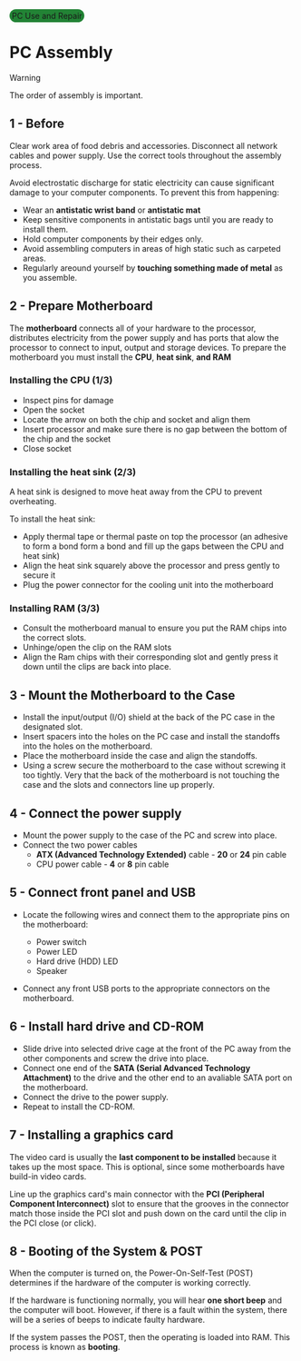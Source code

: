 <style>
    .tag {
        background-color: #228335;
        padding-left: 0.3em;
        padding-right: 0.3em;
        padding-top: 0.2em;
        padding-bottom: 0.2em;
        border-radius: 10em
    }
</style>

<span class="tag">PC Use and Repair</span>

# PC Assembly

> [!WARNING]
> The order of assembly is important. 

## 1 - Before

Clear work area of food debris and accessories. Disconnect all network cables and power supply. Use the correct tools throughout the assembly process.

Avoid electrostatic discharge for static electricity can cause significant damage to your computer components. To prevent this from happening:
- Wear an **antistatic wrist band** or **antistatic mat**
- Keep sensitive components in antistatic bags until you are ready to install them.
- Hold computer components by their edges only.
- Avoid assembling computers in areas of high static such as carpeted areas.
- Regularly areound yourself by **touching something made of metal** as you assemble.

## 2 - Prepare Motherboard

The **motherboard** connects all of your hardware to the processor, distributes electricity from the power supply and has ports that alow the processor to connect to input, output and storage devices. To prepare the motherboard you must install the **CPU**, **heat sink**, **and RAM**

### Installing the CPU (1/3)

- Inspect pins for damage
- Open the socket
- Locate the arrow on both the chip and socket and align them
- Insert processor and make sure there is no gap between the bottom of the chip and the socket
- Close socket

### Installing the heat sink (2/3)

A heat sink is designed to move heat away from the CPU to prevent overheating.

To install the heat sink:
- Apply thermal tape or thermal paste on top the processor (an adhesive to form a bond form a bond and fill up the gaps between the CPU and heat sink)
- Align the heat sink squarely above the processor and press gently to secure it
- Plug the power connector for the cooling unit into the motherboard

### Installing RAM (3/3)

- Consult the motherboard manual to ensure you put the RAM chips into the correct slots.
- Unhinge/open the clip on the RAM slots
- Align the Ram chips with their corresponding slot and gently press it down until the clips are back into place.

## 3 - Mount the Motherboard to the Case

- Install the input/output (I/O) shield at the back of the PC case in the designated slot.
- Insert spacers into the holes on the PC case and install the standoffs into the holes on the motherboard.
- Place the motherboard inside the case and align the standoffs.
- Using a screw secure the motherboard to the case without screwing it too tightly. Very that the back of the motherboard is not touching the case and the slots and connectors line up properly.

## 4 - Connect the power supply

- Mount the power supply to the case of the PC and screw into place.
- Connect the two power cables
  - **ATX (Advanced Technology Extended)** cable - **20** or **24** pin cable
  - CPU power cable - **4** or **8** pin cable

## 5 - Connect front panel and USB

- Locate the following wires and connect them to the appropriate pins on the motherboard:
  - Power switch
  - Power LED
  - Hard drive (HDD) LED
  - Speaker

- Connect any front USB ports to the appropriate connectors on the motherboard.

## 6 - Install hard drive and CD-ROM

- Slide drive into selected drive cage at the front of the PC away from the other components and screw the drive into place.
- Connect one end of the **SATA (Serial Advanced Technology Attachment)** to the drive and the other end to an avaliable SATA port on the motherboard.
- Connect the drive to the power supply.
- Repeat to install the CD-ROM.

## 7 - Installing a graphics card

The video card is usually the **last component to be installed** because it takes up the most space. This is optional, since some motherboards have build-in video cards.

Line up the graphics card's main connector with the **PCI (Peripheral Component Interconnect)** slot to ensure that the grooves in the connector match those inside the PCI slot and push down on the card until the clip in the PCI close (or click).

## 8 - Booting of the System & POST

When the computer is turned on, the Power-On-Self-Test (POST) determines if the hardware of the computer is working correctly.

If the hardware is functioning normally, you will hear **one short beep** and the computer will boot. However, if there is a fault within the system, there will be a series of beeps to indicate faulty hardware.

If the system passes the POST, then the operating is loaded into RAM. This process is known as **booting**.